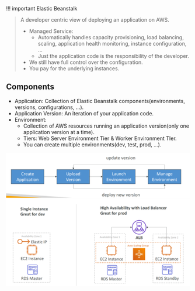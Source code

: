 
!!! important Elastic Beanstalk
> A developer centric view of deploying an application on AWS.
> - Managed Service:
> 	- Automatically handles capacity provisioning, load balancing, scaling, application health monitoring, instance configuration, ...
> 	- Just the application code is the responsibility of the developer.
> - We still have full control over the configuration.
> - You pay for the underlying instances.

## Components
- Application: Collection of Elastic Beanstalk components(environments, versions, configurations, ...).
- Application Version: An iteration of your application code.
- Environment:
	- Collection of AWS resources running an application version(only one application version at a time).
	- Tiers: Web Server Environment Tier & Worker Environment TIer.
	- You can create multiple environments(dev, test, prod, ...).

![](AWS/AWS%20Solutions%20Architect%20Associate%20Certification%20SAA-C03/img/Pasted%20image%2020241203092710.png)
![](AWS/AWS%20Solutions%20Architect%20Associate%20Certification%20SAA-C03/img/Pasted%20image%2020241203092923.png)